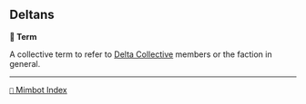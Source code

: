 ## Deltans

**📑 Term**

A collective term to refer to [Delta Collective](<https://zeithalt.github.io/r/delta_collective.html>) members or the faction in general.

-----
[`📑` Mimbot Index](<https://zeithalt.github.io/r/#b730>)
<!---
keywords:
aliases:
-->